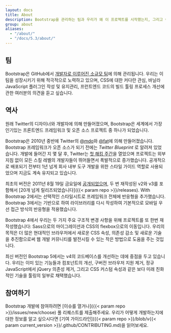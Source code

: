 ```yaml
---
layout: docs
title: About
description: Bootstrap을 관리하는 팀과 우리가 왜 이 프로젝트를 시작했는지, 그리고 어떻게 참여할 수 있는지에 대해서 알아보세요.
group: about
aliases:
  - "/about/"
  - "/docs/5.3/about/"
---
```


## 팀

Bootstrap은 GitHub에서 [개발자로 이루어진 소규모 팀](https://github.com/orgs/twbs/people)에 의해 관리됩니다. 우리는 이 팀을 성장시키기 위해 적극적으로 노력하고 있으며, CSS에 대한 커다란 관심, 바닐라 JavaScript 플러그인 작성 및 유지관리, 프런트엔드 코드의 빌드 툴링 프로세스 개선에 관한 여러분의 의견을 듣고 싶습니다.

## 역사

원래 Twitter의 디자이너와 개발자에 의해 만들어졌으며, Bootstrap은 세계에서 가장 인기있는 프론트엔드 프레임워크 및 오픈 소스 프로젝트 중 하나가 되었습니다.

Bootstrap은 2010년 중반에 Twitter의 [@mdo](https://twitter.com/mdo)와 [@fat](https://twitter.com/fat)에 의해 만들어졌습니다. Bootstrap 프레임워크가 오픈 소스가 되기 전에는 _Twitter Blueprint_ 로 알려져 있었습니다. 개발에 들어간 지 몇 달 후, Twitter는 [첫 해킹 주간](https://blog.twitter.com/engineering/en_us/a/2010/hack-week.html)을 열었으며 프로젝트는 외부 지침 없이 모든 스킬 레벨의 개발자들이 뛰어들면서 폭발적으로 증가했습니다. 공개적으로 배포되기 전부터 1년 넘게 회사 내부 도구 개발을 위한 스타일 가이드 역할로 사용되었으며 지금도 계속 유지되고 있습니다.

최초의 버전은 <time datetime="2011-08-19 11:25">2011년 8월 19일 금요일</time>에 [공개되었으며](https://blog.twitter.com/developer/en_us/a/2011/bootstrap-twitter.html), 두 번 재작성된 v2와 v3를 포함해서 [20개 넘게 릴리즈되었습니다]({{< param repo >}}/releases). With Bootstrap 2에서는 선택적인 스타일시트로 프레임워크 전체에 반응형을 추가했습니다. Bootstrap 3에서는 기반으로 하여 라이브러리를 다시 작성하여 기본적으로 모바일 우선 접근 방식의 반응형을 적용했습니다.

Bootstrap 4에서 우리는 두 가지 주요 구조적 변경 사항을 위해 프로젝트를 또 한번 재작성했습니다: Sass으로의 마이그레이션과 CSS의 flexbox으로의 이동입니다. 우리의 목적은 더 많은 현대적인 브라우저에서 새로운 CSS 속성, 의존성 감소 및 새로운 기술을 추진함으로써 웹 개발 커뮤니티를 발전시킬 수 있는 작은 방법으로 도움을 주는 것입니다.

최신 버전인 Bootstrap 5에서는 v4의 코드베이스를 개선하는 데에 중점을 두고 있습니다. 우리는 이미 있는 기능들과 컴포넌트의 개선, 구버전 브라우저 지원 제거, 정규 JavaScript에서 jQuery 의존성 제거, 그리고 CSS 커스텀 속성과 같은 보다 미래 친화적인 기술을 툴링의 일부로 채택했습니다.

## 참여하기

Bootstrap 개발에 참여하려면 [이슈를 열거나]({{< param repo >}}/issues/new/choose) 풀 리퀘스트를 제출해주세요. 우리가 어떻게 개발하는지에 대한 정보를 알고 싶으시다면 [기여 가이드라인]({{< param repo >}}/blob/v{{< param current_version >}}/.github/CONTRIBUTING.md)을 읽어보세요.
